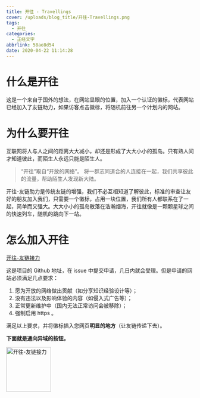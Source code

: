 ```yaml
---
title: 开往 - Travellings
cover: /uploads/blog_title/开往-Travellings.png
tags:
  - 开往
categories:
  - 正经文字
abbrlink: 58ae8d54
date: 2020-04-22 11:14:28
---
```


# 什么是开往

这是一个来自于国外的想法，在网站显眼的位置，加入一个认证的徽标，代表网站已经加入了友链助力，如果访客点击徽标，将随机前往另一个计划内的网站。

# 为什么要开往

互联网将人与人之间的距离大大减小，却还是形成了大大小小的孤岛。只有熟人间才知道彼此，而陌生人永远只能是陌生人。

> “开往”取自“开放的网络”。 将一群志同道合的人连接在一起，我们共享彼此的流量，帮助陌生人发现新大陆。

开往-友链助力是传统友链的增强，我们不必互相知道了解彼此，标准的审查让友好的朋友加入我们，只需要一个徽标，占用一块位置，我们所有人都联系在了一起，简单而又强大。大大小小的孤岛散落在浩瀚烟海，开往就像是一颗颗星球之间的快速列车，随机的跳向下一站。

# 怎么加入开往

[开往-友链接力](https://github.com/volfclub/travellings)

这是项目的 Github 地址，在 issue 中提交申请，几日内就会受理。但是申请的网站必须满足几点要求：

1. 愿为开放的网络做出贡献（如分享知识经验设计等）；
2. 没有违法以及影响体验的内容（如侵入式广告等）；
3. 正常更新维护中（国内无法正常访问会被移除）；
4. 强制启用 https 。

满足以上要求，并将徽标插入您网页**明显的地方**（让友链传递下去）。

**下面就是通向异域的按钮。**

<a href="https://travellings.now.sh/" target="blank"><img src="https://travellings.now.sh/assets/logo.gif" alt="开往-友链接力" width="120"></a>
